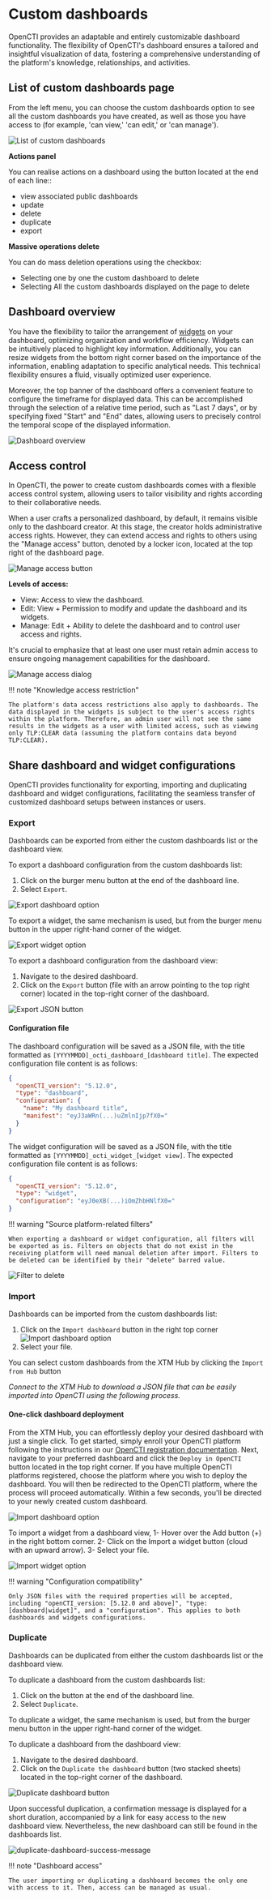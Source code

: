 # Custom dashboards

OpenCTI provides an adaptable and entirely customizable dashboard functionality. The flexibility of OpenCTI's dashboard ensures a tailored and insightful visualization of data, fostering a comprehensive understanding of the platform's knowledge, relationships, and activities.

## List of custom dashboards page

From the left menu, you can choose the custom dashboards option to see all the custom dashboards you have created, as well as those you have access to (for example, 'can view,' 'can edit,' or 'can manage').

![List of custom dashboards](assets/list_custom_dashboards.png)

**Actions panel**

You can realise actions on a dashboard  using the button located at the end of each line::

- view associated public dashboards
- update
- delete
- duplicate
- export


**Massive operations delete**

You can do mass deletion operations using the checkbox:

- Selecting one by one the custom dashboard to delete
- Selecting All the custom dashboards displayed on the page to delete


## Dashboard overview

You have the flexibility to tailor the arrangement of [widgets](widgets.md) on your dashboard, optimizing organization and workflow efficiency. Widgets can be intuitively placed to highlight key information. Additionally, you can resize widgets from the bottom right corner based on the importance of the information, enabling adaptation to specific analytical needs. This technical flexibility ensures a fluid, visually optimized user experience.

Moreover, the top banner of the dashboard offers a convenient feature to configure the timeframe for displayed data. This can be accomplished through the selection of a relative time period, such as "Last 7 days", or by specifying fixed "Start" and "End" dates, allowing users to precisely control the temporal scope of the displayed information.

![Dashboard overview](assets/dashboard-overview.png)

<a id="access-control-section"></a>
## Access control

In OpenCTI, the power to create custom dashboards comes with a flexible access control system, allowing users to tailor visibility and rights according to their collaborative needs.

When a user crafts a personalized dashboard, by default, it remains visible only to the dashboard creator. At this stage, the creator holds administrative access rights. However, they can extend access and rights to others using the "Manage access" button, denoted by a locker icon, located at the top right of the dashboard page.

![Manage access button](assets/manage-access-button.png)

**Levels of access:**

- View: Access to view the dashboard. 
- Edit: View + Permission to modify and update the dashboard and its widgets. 
- Manage: Edit + Ability to delete the dashboard and to control user access and rights.

It's crucial to emphasize that at least one user must retain admin access to ensure ongoing management capabilities for the dashboard.

![Manage access dialog](assets/manage-access-dialog.png) 

!!! note "Knowledge access restriction"

    The platform's data access restrictions also apply to dashboards. The data displayed in the widgets is subject to the user's access rights within the platform. Therefore, an admin user will not see the same results in the widgets as a user with limited access, such as viewing only TLP:CLEAR data (assuming the platform contains data beyond TLP:CLEAR). 


## Share dashboard and widget configurations

OpenCTI provides functionality for exporting, importing and duplicating dashboard and widget configurations, facilitating the seamless transfer of customized dashboard setups between instances or users.

### Export

Dashboards can be exported from either the custom dashboards list or the dashboard view. 

To export a dashboard configuration from the custom dashboards list:

1. Click on the burger menu button at the end of the dashboard line.
2. Select `Export`.

![Export dashboard option](assets/custom_dashboard_export.png)

To export a widget, the same mechanism is used, but from the burger menu button in the upper right-hand corner of the widget.

![Export widget option](assets/export-widget-option.png)

To export a dashboard configuration from the dashboard view:

1. Navigate to the desired dashboard.
2. Click on the `Export` button (file with an arrow pointing to the top right corner) located in the top-right corner of the dashboard.

![Export JSON button](assets/export-json-button.png)

#### Configuration file

The dashboard configuration will be saved as a JSON file, with the title formatted as `[YYYYMMDD]_octi_dashboard_[dashboard title]`. The expected configuration file content is as follows:

```JSON
{
  "openCTI_version": "5.12.0",
  "type": "dashboard",
  "configuration": {
    "name": "My dashboard title",
    "manifest": "eyJ3aWRn(...)uZmlnIjp7fX0="
  }
}
```

The widget configuration will be saved as a JSON file, with the title formatted as `[YYYYMMDD]_octi_widget_[widget view]`. The expected configuration file content is as follows:

```JSON
{
  "openCTI_version": "5.12.0",
  "type": "widget",
  "configuration": "eyJ0eXB(...)iOmZhbHNlfX0="
}
```

!!! warning "Source platform-related filters"

    When exporting a dashboard or widget configuration, all filters will be exported as is. Filters on objects that do not exist in the receiving platform will need manual deletion after import. Filters to be deleted can be identified by their "delete" barred value.

![Filter to delete](assets/filter-to-delete.png)


### Import

Dashboards can be imported from the custom dashboards list:

1. Click on the `Import dashboard` button in the right top corner
   ![Import dashboard option](assets/import-dashboard-new.png)
2. Select your file.

You can select custom dashboards from the XTM Hub by clicking the ```Import from Hub``` button

_Connect to the XTM Hub to download a JSON file that can be easily imported into OpenCTI using the following process._

#### One-click dashboard deployment
From the XTM Hub, you can effortlessly deploy your desired dashboard with just a single click.
To get started, simply enroll your OpenCTI platform following the instructions in our [OpenCTI registration documentation](/administration/hub/).
Next, navigate to your preferred dashboard and click the ```Deploy in OpenCTI``` button located in the top right corner.
If you have multiple OpenCTI platforms registered, choose the platform where you wish to deploy the dashboard.
You will then be redirected to the OpenCTI platform, where the process will proceed automatically.
Within a few seconds, you'll be directed to your newly created custom dashboard.

![Import dashboard option](assets/one-click-deploy.png)

To import a widget from a dashboard view,
1- Hover over the Add button (+) in the right bottom corner.
2- Click on the Import a widget button (cloud with an upward arrow).
3- Select your file.

![Import widget option](assets/import_widget.png)

!!! warning "Configuration compatibility"

    Only JSON files with the required properties will be accepted, including "openCTI_version: [5.12.0 and above]", "type: [dashboard|widget]", and a "configuration". This applies to both dashboards and widgets configurations.


### Duplicate

Dashboards can be duplicated from either the custom dashboards list or the dashboard view.

To duplicate a dashboard from the custom dashboards list:

1. Click on the button at the end of the dashboard line.
2. Select `Duplicate`.

To duplicate a widget, the same mechanism is used, but from the burger menu button in the upper right-hand corner of the widget.

To duplicate a dashboard from the dashboard view:

1. Navigate to the desired dashboard.
2. Click on the `Duplicate the dashboard` button (two stacked sheets) located in the top-right corner of the dashboard.

![Duplicate dashboard button](assets/duplicate_dashboard_button.png)

Upon successful duplication, a confirmation message is displayed for a short duration, accompanied by a link for easy access to the new dashboard view. Nevertheless, the new dashboard can still be found in the dashboards list.

![duplicate-dashboard-success-message](assets/duplicate_custom.png)

!!! note "Dashboard access"

    The user importing or duplicating a dashboard becomes the only one with access to it. Then, access can be managed as usual.

